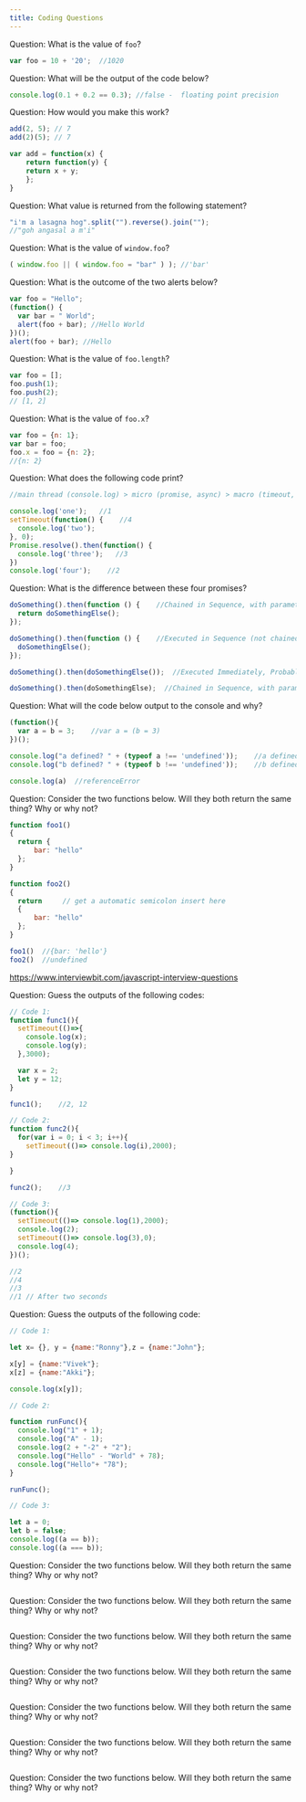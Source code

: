 ```yaml
---
title: Coding Questions
---
```


Question: What is the value of `foo`?
```javascript
var foo = 10 + '20';  //1020
```

Question: What will be the output of the code below?
```javascript
console.log(0.1 + 0.2 == 0.3); //false -  floating point precision
```

Question: How would you make this work?
```javascript
add(2, 5); // 7
add(2)(5); // 7

var add = function(x) {
    return function(y) { 
    return x + y; 
    };
}
```

Question: What value is returned from the following statement?
```javascript
"i'm a lasagna hog".split("").reverse().join("");
//"goh angasal a m'i"
```

Question: What is the value of `window.foo`?
```javascript
( window.foo || ( window.foo = "bar" ) ); //'bar'
```

Question: What is the outcome of the two alerts below?
```javascript
var foo = "Hello";
(function() {
  var bar = " World";
  alert(foo + bar); //Hello World
})();
alert(foo + bar); //Hello
```

Question: What is the value of `foo.length`?
```javascript
var foo = [];
foo.push(1);
foo.push(2);
// [1, 2]
```

Question: What is the value of `foo.x`?
```javascript
var foo = {n: 1};
var bar = foo;
foo.x = foo = {n: 2};
//{n: 2}
```

Question: What does the following code print?
```javascript
//main thread (console.log) > micro (promise, async) > macro (timeout, interval)

console.log('one');   //1
setTimeout(function() {    //4
  console.log('two');
}, 0);
Promise.resolve().then(function() {
  console.log('three');   //3
})
console.log('four');    //2
```

Question: What is the difference between these four promises?
```javascript
doSomething().then(function () {    //Chained in Sequence, with parameter passing.
  return doSomethingElse();
});

doSomething().then(function () {    //Executed in Sequence (not chained), with no parameter passing.
  doSomethingElse();
});

doSomething().then(doSomethingElse());  //Executed Immediately, Probably a Bug

doSomething().then(doSomethingElse);  //Chained in Sequence, with parameter passing.
```

Question: What will the code below output to the console and why?
```javascript
(function(){
  var a = b = 3;    //var a = (b = 3) 
})();

console.log("a defined? " + (typeof a !== 'undefined'));    //a defined? false
console.log("b defined? " + (typeof b !== 'undefined'));    //b defined? true

console.log(a)  //referenceError
```

Question: Consider the two functions below. Will they both return the same thing? Why or why not?
```javascript
function foo1()
{
  return {
      bar: "hello"
  };
}

function foo2()
{
  return     // get a automatic semicolon insert here
  {
      bar: "hello"
  };
}

foo1()  //{bar: 'hello'}
foo2()  //undefined
```

https://www.interviewbit.com/javascript-interview-questions

Question: Guess the outputs of the following codes:
```javascript
// Code 1:
function func1(){
  setTimeout(()=>{
    console.log(x);
    console.log(y);
  },3000);

  var x = 2;
  let y = 12;
}

func1();    //2, 12

// Code 2:
function func2(){
  for(var i = 0; i < 3; i++){
    setTimeout(()=> console.log(i),2000);
}

}

func2();    //3

// Code 3:
(function(){
  setTimeout(()=> console.log(1),2000);
  console.log(2);
  setTimeout(()=> console.log(3),0);
  console.log(4);
})();

//2
//4
//3
//1 // After two seconds
```

Question: Guess the outputs of the following code:
```javascript
// Code 1:

let x= {}, y = {name:"Ronny"},z = {name:"John"};

x[y] = {name:"Vivek"};
x[z] = {name:"Akki"};

console.log(x[y]);

// Code 2:

function runFunc(){
  console.log("1" + 1);
  console.log("A" - 1);
  console.log(2 + "-2" + "2");
  console.log("Hello" - "World" + 78);
  console.log("Hello"+ "78");
}

runFunc();

// Code 3:

let a = 0;
let b = false;
console.log((a == b));
console.log((a === b));
```

Question: Consider the two functions below. Will they both return the same thing? Why or why not?
```javascript
```

Question: Consider the two functions below. Will they both return the same thing? Why or why not?
```javascript
```

Question: Consider the two functions below. Will they both return the same thing? Why or why not?
```javascript
```

Question: Consider the two functions below. Will they both return the same thing? Why or why not?
```javascript
```

Question: Consider the two functions below. Will they both return the same thing? Why or why not?
```javascript
```

Question: Consider the two functions below. Will they both return the same thing? Why or why not?
```javascript
```

Question: Consider the two functions below. Will they both return the same thing? Why or why not?
```javascript
```

